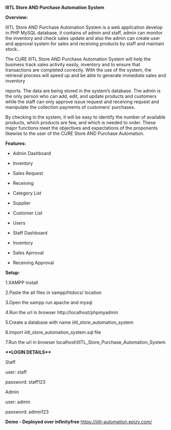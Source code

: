 ﻿**IIITL Store AND Purchase Automation System**


**Overview:**

IIITL Store AND Purchase Automation System is a web application develop in PHP MySQL database, it contains of admin and staff, admin can monitor the inventory and check sales update and also the admin can create user and approval system for sales and receiving products by staff and maintain stock..

The CURE IIITL Store AND Purchase Automation System will help the business track sales activity easily, inventory and to ensure that transactions are completed correctly. With the use of the system, the retrieval process will speed up and be able to generate immediate sales and inventory

reports. The data are being stored in the system’s database. The admin is the only person who can add, edit, and update products and customers while the staff can only approve issue request and receiving request and manipulate the collection payments of customers’ purchases.

By checking in the system, it will be easy to identify the number of available products, which products are few, and which is needed to order. These major functions meet the objectives and expectations of the proponents likewise to the user of the CURE Store AND Purchase Automation.


**Features:**

- Admin Dashboard
- Inventory
- Sales Request
- Receiving 
- Category List
- Supplier
- Customer List
- Users

- Staff Dashboard
- Inventory
- Sales Aprroval 
- Receiving Approval


**Setup:**

1.XAMPP install

2.Paste the all files in xampp/htdocs/ location

3.Open the xampp run apache and mysql  

4.Run the url in browser http://localhost/phpmyadmin

5.Create a database with name iiitl_store_automation_system

6.Import iiitl_store_automation_system.sql file

7.Run the url in browser localhost\IIITL_Store_Purchase_Automation_System


**\*\*LOGIN DETAILS\*\*** 

Staff

user: staff

password: staff123

Admin

user: admin

password: admin123


**Demo - Deployed over infinityfree**
https://iiitl-automation.epizy.com/








